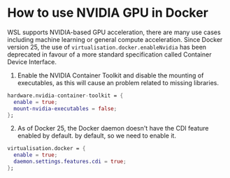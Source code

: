 # How to use NVIDIA GPU in Docker

WSL supports NVIDIA-based GPU acceleration, there are many use cases including
machine learning or general compute acceleration. Since Docker version 25, the
use of `virtualisation.docker.enableNvidia` has been deprecated in favour of a
more standard specification called Container Device Interface.

1. Enable the NVIDIA Container Toolkit and disable the mounting of executables,
   as this will cause an problem related to missing libraries.

```nix
hardware.nvidia-container-toolkit = {
  enable = true;
  mount-nvidia-executables = false;
};
```

2. As of Docker 25, the Docker daemon doesn't have the CDI feature enabled by
   default. by default, so we need to enable it.

```nix
virtualisation.docker = {
  enable = true;
  daemon.settings.features.cdi = true;
};
```
